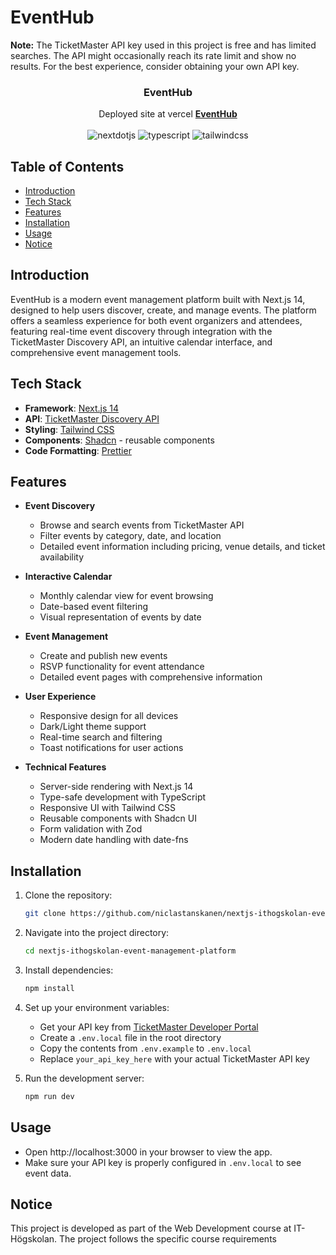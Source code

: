 # EventHub

**Note:** The TicketMaster API key used in this project is free and has limited searches. The API might occasionally reach its rate limit and show no results. For the best experience, consider obtaining your own API key.

<div align="center">
  <h3 align="center">EventHub</h3>

   <div align="center">
     Deployed site at vercel <a href="https://nextjs-ithogskolan-event-management-platform.vercel.app/" target="_blank"><b>EventHub</b></a> 
    </div>
    <br />
    <div>
    <img src="https://img.shields.io/badge/-Next_JS-black?style=for-the-badge&logoColor=white&logo=nextdotjs&color=000000" alt="nextdotjs" />
    <img src="https://img.shields.io/badge/-TypeScript-black?style=for-the-badge&logoColor=white&logo=typescript&color=3178C6" alt="typescript" />
    <img src="https://img.shields.io/badge/-Tailwind_CSS-black?style=for-the-badge&logoColor=white&logo=tailwindcss&color=06B6D4" alt="tailwindcss" />
  </div>
</div>

## Table of Contents

- [Introduction](#introduction)
- [Tech Stack](#tech-stack)
- [Features](#features)
- [Installation](#installation)
- [Usage](#usage)
- [Notice](#notice)

## Introduction

EventHub is a modern event management platform built with Next.js 14, designed to help users discover, create, and manage events. The platform offers a seamless experience for both event organizers and attendees, featuring real-time event discovery through integration with the TicketMaster Discovery API, an intuitive calendar interface, and comprehensive event management tools.

## Tech Stack

- **Framework**: [Next.js 14](https://nextjs.org/)
- **API**: [TicketMaster Discovery API](https://developer.ticketmaster.com/products-and-docs/apis/discovery-api/v2/)
- **Styling**: [Tailwind CSS](https://tailwindcss.com/)
- **Components**: [Shadcn](https://ui.shadcn.com/) - reusable components
- **Code Formatting**: [Prettier](https://prettier.io/)

## Features

- **Event Discovery**

  - Browse and search events from TicketMaster API
  - Filter events by category, date, and location
  - Detailed event information including pricing, venue details, and ticket availability

- **Interactive Calendar**

  - Monthly calendar view for event browsing
  - Date-based event filtering
  - Visual representation of events by date

- **Event Management**

  - Create and publish new events
  - RSVP functionality for event attendance
  - Detailed event pages with comprehensive information

- **User Experience**

  - Responsive design for all devices
  - Dark/Light theme support
  - Real-time search and filtering
  - Toast notifications for user actions

- **Technical Features**
  - Server-side rendering with Next.js 14
  - Type-safe development with TypeScript
  - Responsive UI with Tailwind CSS
  - Reusable components with Shadcn UI
  - Form validation with Zod
  - Modern date handling with date-fns

## Installation

1. Clone the repository:
   ```bash
   git clone https://github.com/niclastanskanen/nextjs-ithogskolan-event-management-platform.git
   ```
2. Navigate into the project directory:
   ```bash
   cd nextjs-ithogskolan-event-management-platform
   ```
3. Install dependencies:

   ```bash
   npm install
   ```

4. Set up your environment variables:

   - Get your API key from [TicketMaster Developer Portal](https://developer.ticketmaster.com/)
   - Create a `.env.local` file in the root directory
   - Copy the contents from `.env.example` to `.env.local`
   - Replace `your_api_key_here` with your actual TicketMaster API key

5. Run the development server:
   ```bash
   npm run dev
   ```

## Usage

- Open http://localhost:3000 in your browser to view the app.
- Make sure your API key is properly configured in `.env.local` to see event data.

## Notice

This project is developed as part of the Web Development course at IT-Högskolan. The project follows the specific course requirements

